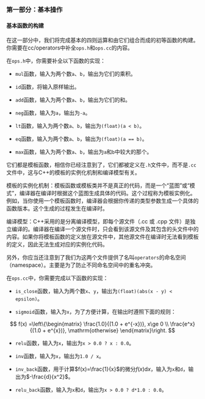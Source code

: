 ### 第一部分：基本操作

#### 基本函数的构建

在这一部分中，我们将完成基本的四则运算和由它们组合而成的初等函数的构建。你需要在cc/operators中补全`ops.h`和`ops.cc`的内容。

在`ops.h`中，你需要补全以下函数的实现：

- `mul`函数，输入为两个数`a`、`b`，输出为它们的乘积。

- `id`函数，将输入原样输出。

- `add`函数，输入为两个数`a`、`b`，输出为它们的和。

- `neg`函数，输入为`a`，输出为`-a`。

- `lt`函数，输入为两个数`a`、`b`，输出为`(float)(a < b)`。

- `eq`函数，输入为两个数`a`、`b`，输出为`(float)(a == b)`。

- `max`函数，输入为两个数`a`、`b`，输出为`a`和`b`中较大的那个。

它们都是模板函数，相信你已经注意到了，它们都被定义在`.h`文件中，而不是`.cc`文件中，这与C++的模板的实例化机制和编译模型有关。

模板的实例化机制：模板函数或模板类并不是真正的代码，而是一个“蓝图”或“模式”，编译器在编译时根据这个蓝图生成具体的代码。这个过程称为模板实例化。例如，当你使用一个模板函数时，编译器会根据你传递的类型参数生成一个具体的函数版本。这个生成的过程发生在编译时。

编译模型：C++采用的是分离编译模型，即每个源文件（.cc 或 .cpp 文件）是独立编译的。编译器在编译一个源文件时，只会看到该源文件及其包含的头文件中的内容。如果你将模板函数的定义放在源文件中，其他源文件在编译时无法看到模板的定义，因此无法生成对应的实例化代码。

另外，你应当还注意到了我们为这两个文件提供了名叫`operators`的命名空间（namespace）。主要是为了防止不同命名空间中的重名冲突。

在`ops.cc`中，你需要完成以下函数的实现：

- `is_close`函数，输入为两个数`x`、`y`，输出为`(float)(abs(x - y) < epsilon)`。

- `sigmoid`函数，输入为`x`，为了方便计算，在输出时遵照下面的规则：

$$
f(x) =\left\{\begin{matrix}
\frac{1.0}{(1.0 + e^{-x})}, x\ge 0
 \\
\frac{e^x}{(1.0 + e^{x})}, \mathrm{otherwise}
\end{matrix}\right.
$$

- `relu`函数，输入为`x`，输出为`x > 0.0 ? x : 0.0`。

- `inv`函数，输入为`x`，输出为`1.0 / x`。

- `inv_back`函数，用于计算$f(x)=\frac{1}{x}$的微分$f(x)\mathrm{d}x$，输入为`x`和`d`，输出为$-\frac{d}{x^2}$。

- `relu_back`函数，输入为`x`和`d`，输出为`x > 0.0 ? d*1.0 : 0.0`。

